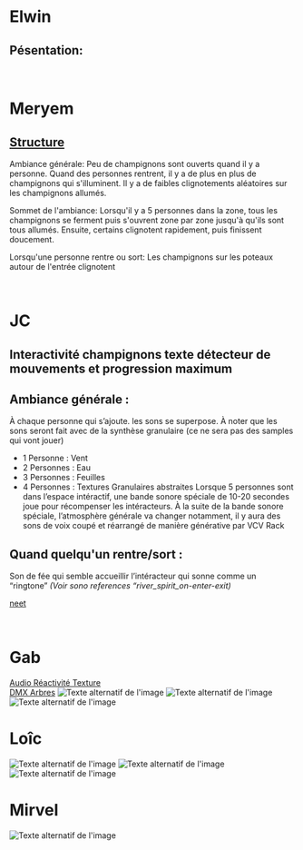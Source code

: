


# Elwin
## Pésentation:
<br>

# Meryem
## [Structure](https://docs.google.com/document/d/1coBJng0cZosF5NbB20PPtKtSOkWaeV5PFCrxWh3B_VY/edit?usp=sharing)
Ambiance générale:  Peu de champignons sont ouverts quand il y a personne. Quand des personnes rentrent, il y a de plus en plus de champignons qui s'illuminent. Il y a de faibles clignotements aléatoires sur les champignons allumés.

Sommet de l'ambiance: Lorsqu'il y a 5 personnes dans la zone, tous les champignons se ferment puis s'ouvrent zone par zone jusqu'à qu'ils sont tous allumés. Ensuite, certains clignotent rapidement, puis finissent doucement.

Lorsqu'une personne rentre ou sort: Les champignons sur les poteaux autour de l'entrée clignotent

<br>

# JC
## Interactivité champignons texte détecteur de mouvements et progression maximum

## Ambiance générale : 
À chaque personne qui s’ajoute. les sons se superpose. À noter que les sons seront fait avec de la synthèse granulaire (ce ne sera pas des samples qui vont jouer)
* 1 Personne : Vent
* 2 Personnes : Eau
* 3 Personnes : Feuilles
* 4 Personnes : Textures Granulaires abstraites
Lorsque 5 personnes sont dans l’espace intéractif, une bande sonore spéciale de 10-20 secondes joue pour récompenser les intéracteurs.
À la suite de la bande sonore spéciale, l’atmosphère générale va changer notamment, il y aura des sons de voix coupé et réarrangé de manière
générative par VCV Rack

## Quand quelqu'un rentre/sort : 
Son de fée qui semble accueillir l’intéracteur qui sonne comme un “ringtone”  <em>(Voir sono references “river_spirit_on-enter-exit)</em>

[neet](..\medias\n33t_example.mp3)

<br>

# Gab
[Audio Réactivité Texture](https://youtu.be/HyF5Q9zNhZ0)<br>
[DMX Arbres](https://youtu.be/opkbghGGM30)
![Texte alternatif de l'image](6.jpg)
![Texte alternatif de l'image](..\medias\7.jpg)
![Texte alternatif de l'image](..\medias\plan.jfif)
<br>

# Loîc
![Texte alternatif de l'image](..\medias\4.jpg)
![Texte alternatif de l'image](..\medias\1.png)
![Texte alternatif de l'image](..\medias\3.png)
<br>

# Mirvel
![Texte alternatif de l'image](..\medias\télécharger.jfif)
<br>

